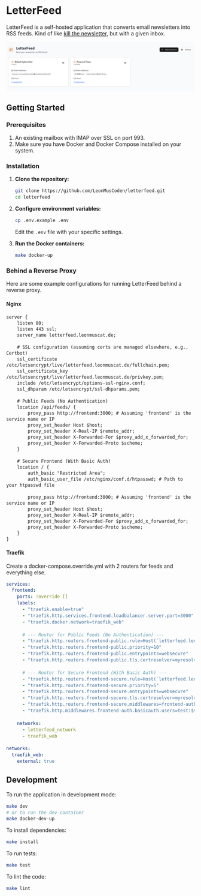 # LetterFeed

LetterFeed is a self-hosted application that converts email newsletters into RSS feeds. Kind of like [kill the newsletter](https://github.com/leafac/kill-the-newsletter/), but with a given inbox.

<div align="center">
  <img src="./screenshot.png">
</div>

## Getting Started

### Prerequisites

1. An existing mailbox with IMAP over SSL on port 993.
2. Make sure you have Docker and Docker Compose installed on your system.

### Installation

1.  **Clone the repository:**

    ```bash
    git clone https://github.com/LeonMusCoden/letterfeed.git
    cd letterfeed
    ```

2.  **Configure environment variables:**

    ```bash
    cp .env.example .env
    ```

    Edit the `.env` file with your specific settings.

3.  **Run the Docker containers:**

    ```bash
    make docker-up
    ```

### Behind a Reverse Proxy

Here are some example configurations for running LetterFeed behind a reverse proxy.

#### Nginx

```nginx
server {
    listen 80;
    listen 443 ssl;
    server_name letterfeed.leonmuscat.de;

    # SSL configuration (assuming certs are managed elsewhere, e.g., Certbot)
    ssl_certificate /etc/letsencrypt/live/letterfeed.leonmuscat.de/fullchain.pem;
    ssl_certificate_key /etc/letsencrypt/live/letterfeed.leonmuscat.de/privkey.pem;
    include /etc/letsencrypt/options-ssl-nginx.conf;
    ssl_dhparam /etc/letsencrypt/ssl-dhparams.pem;

    # Public Feeds (No Authentication)
    location /api/feeds/ {
        proxy_pass http://frontend:3000; # Assuming 'frontend' is the service name or IP
        proxy_set_header Host $host;
        proxy_set_header X-Real-IP $remote_addr;
        proxy_set_header X-Forwarded-For $proxy_add_x_forwarded_for;
        proxy_set_header X-Forwarded-Proto $scheme;
    }

    # Secure Frontend (With Basic Auth)
    location / {
        auth_basic "Restricted Area";
        auth_basic_user_file /etc/nginx/conf.d/htpasswd; # Path to your htpasswd file

        proxy_pass http://frontend:3000; # Assuming 'frontend' is the service name or IP
        proxy_set_header Host $host;
        proxy_set_header X-Real-IP $remote_addr;
        proxy_set_header X-Forwarded-For $proxy_add_x_forwarded_for;
        proxy_set_header X-Forwarded-Proto $scheme;
    }
}
```

#### Traefik

Create a docker-compose.override.yml with 2 routers for feeds and everything else.

```yaml
services:
  frontend:
    ports: !override []
    labels:
      - "traefik.enable=true"
      - "traefik.http.services.frontend.loadbalancer.server.port=3000"
      - "traefik.docker.network=traefik_web"

      # --- Router for Public Feeds (No Authentication) ---
      - "traefik.http.routers.frontend-public.rule=Host(`letterfeed.leonmuscat.de`) && PathPrefix(`/api/feeds/`)"
      - "traefik.http.routers.frontend-public.priority=10"
      - "traefik.http.routers.frontend-public.entrypoints=websecure"
      - "traefik.http.routers.frontend-public.tls.certresolver=myresolver"

      # --- Router for Secure Frontend (With Basic Auth) ---
      - "traefik.http.routers.frontend-secure.rule=Host(`letterfeed.leonmuscat.de`)"
      - "traefik.http.routers.frontend-secure.priority=5"
      - "traefik.http.routers.frontend-secure.entrypoints=websecure"
      - "traefik.http.routers.frontend-secure.tls.certresolver=myresolver"
      - "traefik.http.routers.frontend-secure.middlewares=frontend-auth@docker"
      - "traefik.http.middlewares.frontend-auth.basicauth.users=test:$$apr1$$ruV6b18i$$9J0V2yJ94jL0g08xJ2Q0Q/"

    networks:
      - letterfeed_network
      - traefik_web

networks:
  traefik_web:
    external: true
```

## Development

To run the application in development mode:

```bash
make dev
# or to run the dev container
make docker-dev-up
```

To install dependencies:

```bash
make install
```

To run tests:

```bash
make test
```

To lint the code:

```bash
make lint
```
